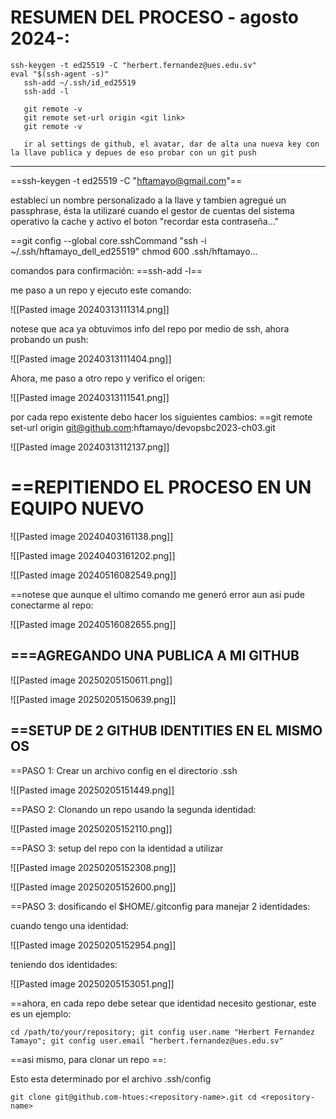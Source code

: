 
# RESUMEN DEL PROCESO - agosto 2024-:

```
ssh-keygen -t ed25519 -C "herbert.fernandez@ues.edu.sv"
eval "$(ssh-agent -s)"
   ssh-add ~/.ssh/id_ed25519
   ssh-add -l
   
   git remote -v
   git remote set-url origin <git link>
   git remote -v
   
   ir al settings de github, el avatar, dar de alta una nueva key con la llave publica y depues de eso probar con un git push
```

****
==ssh-keygen -t ed25519 -C "hftamayo@gmail.com"==

establecí un nombre personalizado a la llave y tambien agregué un passphrase, ésta la utilizaré cuando el gestor de cuentas del sistema operativo la cache y activo el boton "recordar esta contraseña..."

==git config --global core.sshCommand "ssh -i ~/.ssh/hftamayo_dell_ed25519"
chmod 600 .ssh/hftamayo...

comandos para confirmación:
==ssh-add -l==

me paso a un repo y ejecuto este comando: 

![[Pasted image 20240313111314.png]]

notese que aca ya obtuvimos info del repo por medio de ssh, ahora probando un push:

![[Pasted image 20240313111404.png]]

Ahora, me paso a otro repo y verifico el origen:

![[Pasted image 20240313111541.png]]

por cada repo existente debo hacer los siguientes cambios:
==git remote set-url origin git@github.com:hftamayo/devopsbc2023-ch03.git

![[Pasted image 20240313112137.png]]


==REPITIENDO EL PROCESO EN UN EQUIPO NUEVO
=


![[Pasted image 20240403161138.png]]

![[Pasted image 20240403161202.png]]

![[Pasted image 20240516082549.png]]

==notese que aunque el ultimo comando me generó error aun asi pude conectarme al repo:

![[Pasted image 20240516082655.png]]


## ===AGREGANDO UNA PUBLICA A MI GITHUB

![[Pasted image 20250205150611.png]]

![[Pasted image 20250205150639.png]]


## ==SETUP DE 2 GITHUB IDENTITIES EN EL MISMO OS

==PASO 1: Crear un archivo config en el directorio .ssh

![[Pasted image 20250205151449.png]]

==PASO 2: Clonando un repo usando la segunda identidad:

![[Pasted image 20250205152110.png]]

==PASO 3: setup del repo con la identidad a utilizar

![[Pasted image 20250205152308.png]]

![[Pasted image 20250205152600.png]]

==PASO 3: dosificando el $HOME/.gitconfig para manejar 2 identidades:

cuando tengo una identidad:

![[Pasted image 20250205152954.png]]

teniendo dos identidades:

![[Pasted image 20250205153051.png]]

==ahora, en cada repo debe setear que identidad necesito gestionar, este es un ejemplo:

`cd /path/to/your/repository; git config user.name "Herbert Fernandez Tamayo"; git config user.email "herbert.fernandez@ues.edu.sv"`
   
 ==asi mismo, para clonar un repo ==:

Esto esta determinado por el archivo .ssh/config

`git clone git@github.com-htues:<repository-name>.git
cd <repository-name>`

